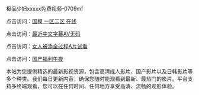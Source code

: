 极品少妇xxxxⅹ免费视频-0709mf

点击访问：<a href="https://heiliaoll4qsx.pages.dev">国模 一区二区 在线</a>

点击访问：<a href="https://heiliaowzu4ur.pages.dev">最近中文字幕AV无码</a>

点击访问：<a href="https://heiliaozj3tjd.pages.dev">女人被添全过程A片试看</a>

点击访问：<a href="https://heiliaoe8ajia.pages.dev">国产福利午夜</a>

本站为您提供精选的最新影视资源，包含高清成人影片、国产影片以及日韩影片等多个种类。我们每日更新内容，确保您随时能观看到最新、最热门的影片。平台支持多终端观看，您可以在任何时间、任何地方享受高清、流畅的观影体验。

<span style="display:none;">[Canonical link](https://github.com/ty20250709/ty16 ）</span>

